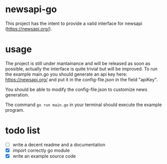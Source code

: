 # newsapi-go
This project has the intent to provide a valid interface for newsapi (https://newsapi.org/).

# usage
The project is still under mantainance and will be released as soon as possible, actually the interface is quite trivial but will be improved.
To run the example main.go you should generate an api key here: https://newsapi.org/ and put it in the config-file.json in the field "apiKey".  

You should be able to modify the config-file.json to customize news generation.

The command `go run main.go` in your terminal should execute the example program.

# todo list
- [ ] write a decent readme and a documentation
- [x] import correctly go module
- [x] write an example source code 
